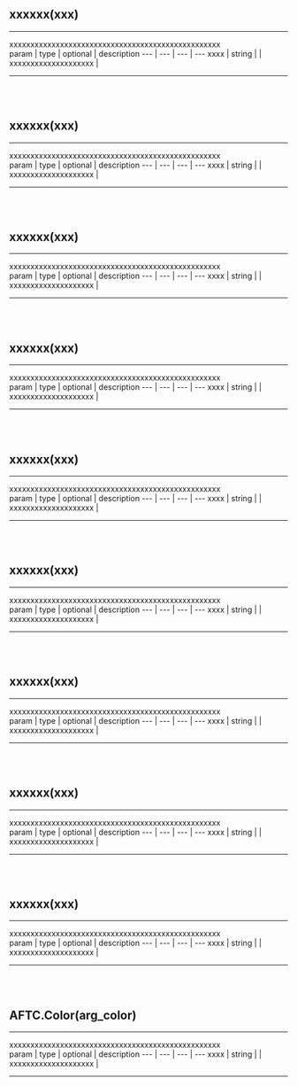 ## <b>xxxxxx(xxx)</b>
 --- 
  
xxxxxxxxxxxxxxxxxxxxxxxxxxxxxxxxxxxxxxxxxxxxxxxxxx  
param | type | optional | description
--- | --- | --- | ---
xxxx | string |  | xxxxxxxxxxxxxxxxxxxx | 

 --- 
 <br><br>

## <b>xxxxxx(xxx)</b>
 --- 
  
xxxxxxxxxxxxxxxxxxxxxxxxxxxxxxxxxxxxxxxxxxxxxxxxxx  
param | type | optional | description
--- | --- | --- | ---
xxxx | string |  | xxxxxxxxxxxxxxxxxxxx | 

 --- 
 <br><br>

## <b>xxxxxx(xxx)</b>
 --- 
  
xxxxxxxxxxxxxxxxxxxxxxxxxxxxxxxxxxxxxxxxxxxxxxxxxx  
param | type | optional | description
--- | --- | --- | ---
xxxx | string |  | xxxxxxxxxxxxxxxxxxxx | 

 --- 
 <br><br>

## <b>xxxxxx(xxx)</b>
 --- 
  
xxxxxxxxxxxxxxxxxxxxxxxxxxxxxxxxxxxxxxxxxxxxxxxxxx  
param | type | optional | description
--- | --- | --- | ---
xxxx | string |  | xxxxxxxxxxxxxxxxxxxx | 

 --- 
 <br><br>

## <b>xxxxxx(xxx)</b>
 --- 
  
xxxxxxxxxxxxxxxxxxxxxxxxxxxxxxxxxxxxxxxxxxxxxxxxxx  
param | type | optional | description
--- | --- | --- | ---
xxxx | string |  | xxxxxxxxxxxxxxxxxxxx | 

 --- 
 <br><br>

## <b>xxxxxx(xxx)</b>
 --- 
  
xxxxxxxxxxxxxxxxxxxxxxxxxxxxxxxxxxxxxxxxxxxxxxxxxx  
param | type | optional | description
--- | --- | --- | ---
xxxx | string |  | xxxxxxxxxxxxxxxxxxxx | 

 --- 
 <br><br>

## <b>xxxxxx(xxx)</b>
 --- 
  
xxxxxxxxxxxxxxxxxxxxxxxxxxxxxxxxxxxxxxxxxxxxxxxxxx  
param | type | optional | description
--- | --- | --- | ---
xxxx | string |  | xxxxxxxxxxxxxxxxxxxx | 

 --- 
 <br><br>

## <b>xxxxxx(xxx)</b>
 --- 
  
xxxxxxxxxxxxxxxxxxxxxxxxxxxxxxxxxxxxxxxxxxxxxxxxxx  
param | type | optional | description
--- | --- | --- | ---
xxxx | string |  | xxxxxxxxxxxxxxxxxxxx | 

 --- 
 <br><br>

## <b>xxxxxx(xxx)</b>
 --- 
  
xxxxxxxxxxxxxxxxxxxxxxxxxxxxxxxxxxxxxxxxxxxxxxxxxx  
param | type | optional | description
--- | --- | --- | ---
xxxx | string |  | xxxxxxxxxxxxxxxxxxxx | 

 --- 
 <br><br>

## <b>AFTC.Color(arg_color)</b>
 --- 
  
xxxxxxxxxxxxxxxxxxxxxxxxxxxxxxxxxxxxxxxxxxxxxxxxxx  
param | type | optional | description
--- | --- | --- | ---
xxxx | string |  | xxxxxxxxxxxxxxxxxxxx | 

 --- 
 <br><br>

